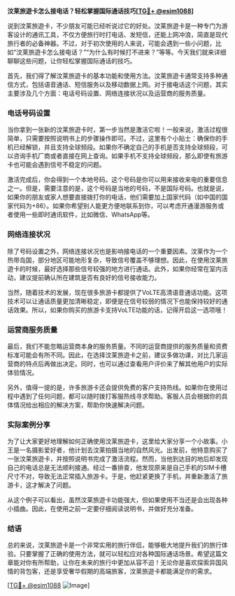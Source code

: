 **汶莱旅遊卡怎么接电话？轻松掌握国际通话技巧[[TG💪+ @esim1088](https://t.me/s/esim1088)]**

说到汶莱旅遊卡，不少朋友可能已经听说过它的好处。汶莱旅遊卡是一种专门为游客设计的通讯工具，不仅方便旅行时打电话、发短信，还能上网冲浪，简直是现代旅行者的必备神器。不过，对于初次使用的人来说，可能会遇到一些小问题，比如“汶莱旅遊卡怎么接电话？”“为什么有时候打不进来？”等等。今天我们就来详细聊聊这些问题，让你轻松掌握国际通话的技巧。

首先，我们得了解汶莱旅遊卡的基本功能和使用方法。汶莱旅遊卡通常支持多种通信方式，包括语音通话、短信服务以及移动数据上网。对于接电话这个问题，其实主要涉及几个方面：电话号码设置、网络连接状况以及运营商的服务质量。

### 电话号码设置

当你拿到一张新的汶莱旅遊卡时，第一步当然是激活它啦！一般来说，激活过程很简单，只需要按照说明书上的步骤操作即可。不过，这里有个小贴士：确保你的手机已经解锁，并且支持全球频段。如果你不确定自己的手机是否支持全球频段，可以咨询手机厂商或者直接在网上查询。如果手机不支持全球频段，那么即使有旅游卡也可能会遇到信号不稳定的问题。

激活完成后，你会得到一个本地号码。这个号码是你可以用来接收来电的重要信息之一。但是，需要注意的是，这个号码是当地的号码，不是国际号码。也就是说，如果你的朋友或家人想要直接拨打你的电话，他们需要加上国家代码（如中国的国家代码为+86）。如果你希望别人能更方便地联系到你，可以考虑开通漫游服务或者使用一些即时通讯软件，比如微信、WhatsApp等。

### 网络连接状况

除了号码设置之外，网络连接状况也是影响接电话的一个重要因素。汶莱作为一个热带岛国，部分地区可能地形复杂，导致信号覆盖不够理想。因此，在使用汶莱旅遊卡的时候，最好选择那些信号较强的地方进行通话。此外，如果你经常在室内活动，建议提前确认所在建筑是否有良好的信号接收能力。

当然，随着技术的发展，现在很多旅游卡都提供了VoLTE高清语音通话功能。这项技术可以让通话质量更加清晰稳定，即便是在信号较弱的情况下也能保持较好的通话效果。所以，如果你购买的旅游卡支持VoLTE功能的话，记得开启这一选项哦！

### 运营商服务质量

最后，我们不能忽略运营商本身的服务质量。不同的运营商提供的服务质量和资费标准可能会有所不同。因此，在选择汶莱旅遊卡之前，建议多做功课，对比几家运营商的特点后再做出决定。同时，也可以通过查看用户评价来了解其他用户的实际体验情况。

另外，值得一提的是，许多旅游卡还会提供免费的客户支持热线。如果你在使用过程中遇到了任何问题，都可以随时拨打客服热线寻求帮助。客服人员会根据你的具体情况给出相应的解决方案，帮助你快速解决问题。

### 实际案例分享

为了让大家更好地理解如何正确使用汶莱旅遊卡，这里给大家分享一个小故事。小王是一名摄影爱好者，他计划去汶莱拍摄当地的自然风光。出发前，他特意购买了一张汶莱旅遊卡，并按照说明书完成了激活流程。然而，当他到达目的地后却发现自己的电话总是无法顺利接通。经过一番排查，他发现原来是自己手机的SIM卡槽尺寸不对，导致无法正常插入旅游卡。于是，他赶紧更换了手机，并重新激活了旅游卡，这才解决了问题。

从这个例子可以看出，虽然汶莱旅遊卡功能强大，但如果使用不当还是会出现各种小插曲。因此，在使用之前一定要仔细阅读说明书，并做好充分准备。

### 结语

总的来说，汶莱旅遊卡是一个非常实用的旅行伴侣，能够极大地提升我们的旅行体验。只要掌握了正确的使用方法，就可以轻松应对各种国际通话场景。希望这篇文章能对你有所帮助，让你在未来的旅行中更加从容不迫！无论你是喜欢探索异国风情的背包客，还是享受奢华假期的高端旅客，汶莱旅遊卡都能满足你的需求。

[[TG💪+ @esim1088](https://t.me/s/esim1088) ![Image](https://i.postimg.cc/4NQfJmqS/Snipaste-2025-05-13-00-14-12.png)]